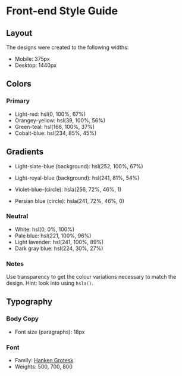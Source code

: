# Front-end Style Guide

## Layout

The designs were created to the following widths:

- Mobile: 375px
- Desktop: 1440px

## Colors

### Primary

- Light-red: hsl(0, 100%, 67%)
- Orangey-yellow: hsl(39, 100%, 56%)
- Green-teal: hsl(166, 100%, 37%)
- Cobalt-blue: hsl(234, 85%, 45%)

## Gradients

- Light-slate-blue (background): hsl(252, 100%, 67%)
- Light-royal-blue (background): hsl(241, 81%, 54%)

- Violet-blue-(circle): hsla(256, 72%, 46%, 1)
- Persian blue (circle): hsla(241, 72%, 46%, 0)



### Neutral

- White: hsl(0, 0%, 100%)
- Pale blue: hsl(221, 100%, 96%)
- Light lavender: hsl(241, 100%, 89%)
- Dark gray blue: hsl(224, 30%, 27%)

### Notes

Use transparency to get the colour variations necessary to match the design. Hint: look into using `hsla()`.

## Typography

### Body Copy

- Font size (paragraphs): 18px

### Font

- Family: [Hanken Grotesk](https://fonts.google.com/specimen/Hanken+Grotesk)
- Weights: 500, 700, 800
